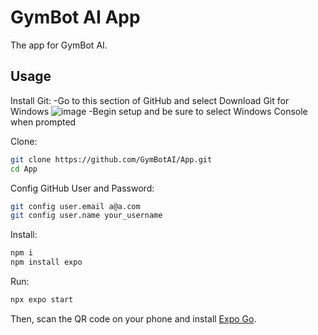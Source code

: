 # GymBot AI App

The app for GymBot AI.

## Usage

Install Git:
-Go to this section of GitHub and select Download Git for Windows
![image](https://github.com/GymBotAI/App/assets/94528565/f4e4b720-c5f1-4154-8b7c-856261682f4e)
-Begin setup and be sure to select Windows Console when prompted

Clone:

```sh
git clone https://github.com/GymBotAI/App.git
cd App
```

Config GitHub User and Password:
```sh
git config user.email a@a.com
git config user.name your_username
```

Install:

```sh
npm i
npm install expo
```

Run:

```sh
npx expo start
```

Then, scan the QR code on your phone and install [Expo Go](https://apps.apple.com/us/app/expo-go/id982107779).
